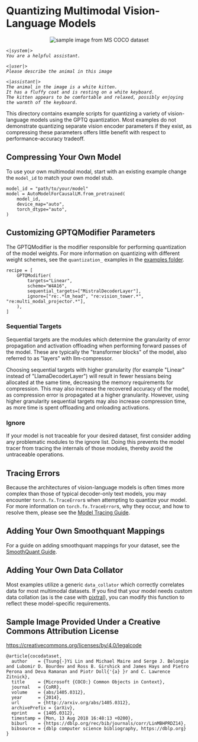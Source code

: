 # Quantizing Multimodal Vision-Language Models #

<p align="center" style="text-align: center;">
    <img src=http://images.cocodataset.org/train2017/000000231895.jpg alt="sample image from MS COCO dataset"/>
</p>
<em>

``` 
<|system|>
You are a helpful assistant.

<|user|>
Please describe the animal in this image

<|assistant|>
The animal in the image is a white kitten.
It has a fluffy coat and is resting on a white keyboard.
The kitten appears to be comfortable and relaxed, possibly enjoying the warmth of the keyboard.
```
</em>

This directory contains example scripts for quantizing a variety of vision-language models using the GPTQ quantization. Most examples do not demonstrate quantizing separate vision encoder parameters if they exist, as compressing these parameters offers little benefit with respect to performance-accuracy tradeoff.

## Compressing Your Own Model ##
To use your own multimodal modal, start with an existing example change the `model_id` to match your own model stub.
```python3
model_id = "path/to/your/model"
model = AutoModelForCausalLM.from_pretrained(
    model_id,
    device_map="auto",
    torch_dtype="auto",
)
```

## Customizing GPTQModifier Parameters ##
The GPTQModifier is the modifier responsible for performing quantization of the model weights. For more information on quantizing with different weight schemes, see the `quantization_` examples in the [examples folder](/examples/).

```python3
recipe = [
    GPTQModifier(
        targets="Linear",
        scheme="W4A16",
        sequential_targets=["MistralDecoderLayer"],
        ignore=["re:.*lm_head", "re:vision_tower.*", "re:multi_modal_projector.*"],
    ),
]
```

### Sequential Targets ###
Sequential targets are the modules which determine the granularity of error propagation and activation offloading when performing forward passes of the model. These are typically the "transformer blocks" of the model, also referred to as "layers" with llm-compressor.

Choosing sequential targets with higher granularity (for example "Linear" instead of "LlamaDecoderLayer") will result in fewer hessians being allocated at the same time, decreasing the memory requirements for compression. This may also increase the recovered accuracy of the model, as compression error is propagated at a higher granularity. However, using higher granularity sequential targets may also increase compression time, as more time is spent offloading and onloading activations.

### Ignore ###
If your model is not traceable for your desired dataset, first consider adding any problematic modules to the ignore list. Doing this prevents the model tracer from tracing the internals of those modules, thereby avoid the untraceable operations.

## Tracing Errors ##
Because the architectures of vision-language models is often times more complex than those of typical decoder-only text models, you may encounter `torch.fx.TraceError`s when attempting to quantize your model. For more information on `torch.fx.TraceError`s, why they occur, and how to resolve them, please see the [Model Tracing Guide](/src/llmcompressor/transformers/tracing/GUIDE.md).

## Adding Your Own Smoothquant Mappings ##
For a guide on adding smoothquant mappings for your dataset, see the [SmoothQuant Guide](/src/llmcompressor/modifiers/smoothquant/README.md).

## Adding Your Own Data Collator ##
Most examples utilize a generic `data_collator` which correctly correlates data for most multimodal datasets. If you find that your model needs custom data collation (as is the case with [pixtral](/examples/multimodal_vision/pixtral_example.py)), you can modify this function to reflect these model-specific requirements.

## Sample Image Provided Under a Creative Commons Attribution License ##
https://creativecommons.org/licenses/by/4.0/legalcode
```
@article{cocodataset,
  author    = {Tsung{-}Yi Lin and Michael Maire and Serge J. Belongie and Lubomir D. Bourdev and Ross B. Girshick and James Hays and Pietro Perona and Deva Ramanan and Piotr Doll{'{a} }r and C. Lawrence Zitnick},
  title     = {Microsoft {COCO:} Common Objects in Context},
  journal   = {CoRR},
  volume    = {abs/1405.0312},
  year      = {2014},
  url       = {http://arxiv.org/abs/1405.0312},
  archivePrefix = {arXiv},
  eprint    = {1405.0312},
  timestamp = {Mon, 13 Aug 2018 16:48:13 +0200},
  biburl    = {https://dblp.org/rec/bib/journals/corr/LinMBHPRDZ14},
  bibsource = {dblp computer science bibliography, https://dblp.org}
}
```